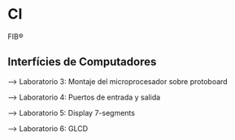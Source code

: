 # CI
FIB®

Interfícies de Computadores
-

--> Laboratorio 3: Montaje del microprocesador sobre protoboard

--> Laboratorio 4: Puertos de entrada y salida

--> Laboratorio 5: Display 7-segments

--> Laboratorio 6: GLCD
